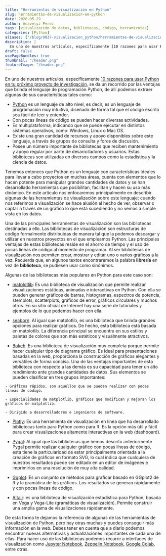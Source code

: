 ```yaml
---
title: "Herramientas de visualización en Python"
slug: herramientas-de-visualizacion-en-python
date: 2020-05-29
author: Anavelyz Perez
tags: [visualización de datos, bibliotecas, código, herramientas]
categories: [Python]
aliases: ["/blog/0037-visualizacion_python/herramientas-de-visualizacion-en-python/"]
description: |
  En uno de nuestros artículos, específicamente [10 razones para usar Python en tu próximo proyecto de investigación](http://opensciencelabs.org/blog/razones-para-usar-python-en-tu-proximo-proyecto-de-investigacion/), se da un recorrido por las ventajas que brinda el lenguaje de programación Python, de allí podemos extraer algunas de sus características
draft: false
usePageBundles: true
thumbnail: "/header.png"
featureImage: "/header.png"
---
```



<!-- # Herramientas de visualización en Python -->
<!-- **Por Anavelyz Perez** -->

En uno de nuestros artículos, específicamente [10 razones para usar Python en tu próximo proyecto de investigación](http://opensciencelabs.org/blog/razones-para-usar-python-en-tu-proximo-proyecto-de-investigacion/), se da un recorrido por las ventajas que brinda el lenguaje de programación Python, de allí podemos extraer algunas de sus características tales como:

<!-- TEASER_END -->

- [Python](http://python.org/) es un lenguaje de alto nivel, es decir, es un lenguaje de programación muy intuitivo, diseñado de forma tal que el código escrito sea fácil de leer y entender.
- Con pocas líneas de código se pueden hacer diversas actividades.
- Es multiplataforma, indicando que se puede ejecutar en distintos sistemas operativos, como: Windows, Linux o Mac OS.
- Existe una gran cantidad de recursos y apoyo disponibles sobre este lenguaje, a través de grupos de consulta y foros de discusión.
- Posee un número importante de bibliotecas que reciben mantenimiento y apoyo regular por parte de desarrolladores y usuarios. Estas bibliotecas son utilizadas en diversos campos como la estadística y la ciencia de datos.

Tenemos entonces que Python es un lenguaje con características ideales para llevar a cabo proyectos en muchas áreas, cuenta con elementos que lo hacen potente para manipular grandes cantidades de datos y se han desarrollado herramientas que posibilitan, facilitan y hacen su uso más dinámico. En este artículo nos enfocaremos principalmente en describir algunas de las herramientas de visualización sobre este lenguaje; cuando nos referimos a visualización se hace alusión al hecho de ver, observar o captar a través de un gráfico lo que está sucediendo y no vemos a simple vista en los datos.

Una de las principales herramientas de visualización son las bibliotecas destinadas a ello. Las bibliotecas de visualización son estructuras de código formalmente distribuidas de manera tal que la podemos descargar y utilizar en nuestros proyectos en el que empleamos Python. Las principales ventajas de estas bibliotecas reside en el ahorro de tiempo y el uso de pocas líneas de código al momento de programar. Al ser bibliotecas de visualización nos permiten crear, mostrar y editar uno o varios gráficos a la vez. Recuerda que, en algunos textos encontraremos la palabra **librería** en vez de **biblioteca**, se pudiesen usar como sinónimos.

Algunas de las bibliotecas más populares en Python para este caso son:

* [matplotlib](https://matplotlib.org/): Es una biblioteca de visualización que
permite realizar visualizaciones estáticas, animadas e interactivas en
Python. Con ella se pueden generar gráficos de barras, histogramas,
espectros de potencia, stemplots, scatterplots, gráficos de error, gráficos
circulares y muchos otros. En su sitio oficial de Internet hay una serie de
tutoriales y ejemplos de lo que podemos hacer con ella.

* [seaborn](https://seaborn.pydata.org/): Al igual que matplotlib, es una
biblioteca que brinda grandes opciones para realizar gráficos. De hecho, esta
biblioteca está basada en matplotlib. La diferencia principal se encuentra en
sus estilos y paletas de colores que son más estéticos y visualmente atractivos.

* [Bokeh](https://docs.bokeh.org): Es una biblioteca de visualización muy
completa porque permite hacer cualquier tipo de diagrama gráfico. Es
ideal para presentaciones basadas en la web, proporciona la construcción de
gráficos elegantes y versátiles de forma concisa. Una de las ventajas
importantes de esta biblioteca con respecto a las demás es su capacidad para
tener un alto rendimiento ante grandes cantidades de datos. Sus elementos se
pueden clasificar en tres grupos importantes:

```
- Gráficos rápidos, son aquellos que se pueden realizar con pocas líneas de código.

- Especialidades de matplotlib, gráficos que modifican y mejoran los gráficos de matplotlib.

- Dirigido a desarrolladores e ingenieros de software.
```

* [Plotly](https://plotly.com/): Es una herramienta de visualización en línea
que ha desarrollado bibliotecas  tanto para Python como para R. Es la opción
más útil y fácil para crear visualizaciones altamente interactivas en la web
(dashboard).

* [Pygal](http://www.pygal.org/): Al igual que las bibliotecas que hemos
descrito anteriormente Pygal permite realizar cualquier gráfico con pocas
líneas de código, esta tiene la particularidad de estar principalmente
orientada a la creación de gráficos en formato SVG, lo cual indica que
cualquiera de nuestros resultados puede ser editado en un editor de imágenes
e imprimirlos en una resolución de muy alta calidad.

* [Ggplot](http://ggplot.yhathq.com/): Es un conjunto de métodos para graficar
basado en GGplot2 de R y la gramática de los gráficos. Los resultados se
generan rápidamente y con pocas líneas de código.

* [Altair](https://altair-viz.github.io/): es una biblioteca de visualización
estadística para Python, basada en Vega y Vega-Lite (gramáticas de
visualización). Permite construir una amplia gama de visualizaciones
rápidamente.

De esta forma te dejamos la referencia de algunas de las herramientas de visualización de Python, pero hay otras muchas y puedes conseguir más información en la web. Debes tener en cuenta que a diario podemos encontrar nuevas alternativas y actualizaciones importantes de cada una de ellas. Para hacer uso de las bibliotecas podemos recurrir a interfaces de visualización como [Jupyter Notebook](http://jupyter.org/), [Zeppelin Notebook](http://zeppelin.apache.org/), [Google Colab](http://colab.research.google.com/), entre otras.
